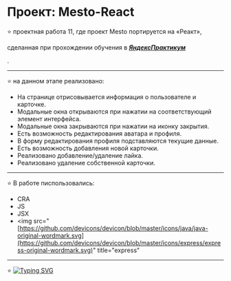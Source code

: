 # Проект: Mesto-React

:star: проектная работа 11, где проект Mesto портируется на «Реакт»,

сделанная при прохождении обучения в [**_ЯндексПрактикум_**](https://practicum.yandex.ru/web/)

.

---
:star: на данном этапе реализовано:

- На странице отрисовывается информация о пользователе и карточке.
- Модальные окна открываются при нажатии на соответствующий элемент интерфейса.
- Модальные окна закрываются при нажатии на иконку закрытия.
- Есть возможность редактирования аватара и профиля.
- В форму редактирования профиля подставляются текущие данные.
- Есть возможность добавления новой карточки.
- Реализовано добавление/удаление лайка.
- Реализовано удаление собственной карточки.

---

:star: В работе писпользовались:

- CRA
- JS
- JSX
-  <img src="[https://github.com/devicons/devicon/blob/master/icons/java/java-original-wordmark.svg](https://github.com/devicons/devicon/blob/master/icons/express/express-original-wordmark.svg)" title="express" 
---

:star: [![Typing SVG](https://readme-typing-svg.demolab.com?font=Fira+Code&pause=1000&color=115CF7&center=%D0%BB%D0%BE%D0%B6%D1%8C&vCenter=%D0%BB%D0%BE%D0%B6%D1%8C&repeat=%D0%B2%D0%B5%D1%80%D0%BD%D0%BE&width=435&lines=%D0%A1%D0%A1%D0%AB%D0%9B%D0%9A%D0%90+%D0%9D%D0%90+%D0%A1%D0%90%D0%99%D0%A2)](https://i-suslova.github.io/mesto-react)
